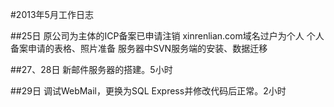 ﻿#2013年5月工作日志

##25日
原公司为主体的ICP备案已申请注销
xinrenlian.com域名过户为个人
个人备案申请的表格、照片准备
服务器中SVN服务端的安装、数据迁移


##27、28日
新邮件服务器的搭建。5小时

##29日
调试WebMail，更换为SQL Express并修改代码后正常。2小时
